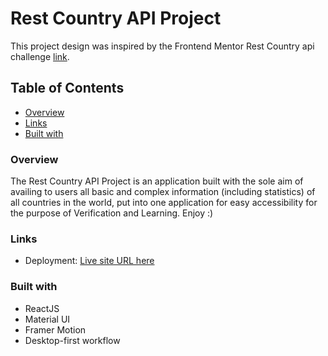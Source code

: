 # Rest Country API Project

This project design was inspired by the Frontend Mentor Rest Country api challenge [link](https://www.frontendmentor.io/challenges/rest-countries-api-with-color-theme-switcher-5cacc469fec04111f7b848ca).

## Table of Contents

- [Overview](#overview)
- [Links](#links)
- [Built with](#built-with)


### Overview

The Rest Country API Project is an application built with the sole aim of availing to users all basic and complex information (including statistics) of all countries in the world, put into one application for easy accessibility for the purpose of Verification and Learning. Enjoy :) 

### Links

- Deployment: [Live site URL here](https://restcountryapi.vercel.app/)

### Built with

- ReactJS
- Material UI
- Framer Motion
- Desktop-first workflow


